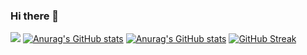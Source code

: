 ### Hi there 👋

![](https://komarev.com/ghpvc/?username=nandu-ncs)
[![Anurag's GitHub stats](https://github-readme-stats.vercel.app/api?username=nandu-ncs)](https://github.com/anuraghazra/github-readme-stats)
[![Anurag's GitHub stats](https://github-readme-stats.vercel.app/api?username=nandu-ncs)](https://github.com/anuraghazra/github-readme-stats)
[![GitHub Streak](https://github-readme-streak-stats.herokuapp.com/?user=nandu-ncs)](https://git.io/streak-stats)


<!--
**nandu-ncs/nandu-ncs** is a ✨ _special_ ✨ repository because its `README.md` (this file) appears on your GitHub profile.

Here are some ideas to get you started:

- 🔭 I’m currently working on ...
- 🌱 I’m currently learning ...
- 👯 I’m looking to collaborate on ...
- 🤔 I’m looking for help with ...
- 💬 Ask me about ...
- 📫 How to reach me: ...
- 😄 Pronouns: ...
- ⚡ Fun fact: ...
-->
